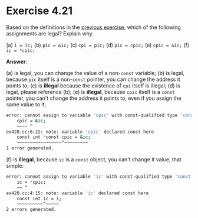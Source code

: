 # Exercise 4.21

Based on the definitions in the [previous exercise](Exercise-4.20.md), which of the following assignments are legal? Explain why.

(a) `i = ic;`
(b) `pic = &ic;`
(c) `cpi = pic;`
(d) `pic = cpic;`
(e) `cpic = &ic;`
(f) `ic = *cpic;`

**Answer**:

(a) is legal, you can change the value of a non-`const` variable;
(b) is legal, because `pic` itself is a non-`const` pointer, you can change the address it points to;
(c) is **illegal** because the existence of `cpi` itself is illegal;
(d) is legal, please reference (b);
(e) is **illegal**, because `cpic` itself is a `const` pointer, you can't change the address it points to, even if you assign the same value to it;

```bash
error: cannot assign to variable 'cpic' with const-qualified type 'const int *const'
    cpic = &ic;
    ~~~~ ^
ex420.cc:6:22: note: variable 'cpic' declared const here
    const int *const cpic = &ic;
    ~~~~~~~~~~~~~~~~~^~~~~~~~~~
1 error generated.
```

(f) is **illegal**, because `ic` is a `const` object, you can't change it value, that simple:

```bash
error: cannot assign to variable 'ic' with const-qualified type 'const int'
    ic = *cpic;
    ~~ ^
ex420.cc:4:15: note: variable 'ic' declared const here
    const int ic = i;
    ~~~~~~~~~~^~~~~~
2 errors generated.
```